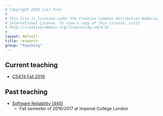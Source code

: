 ```yaml
---
# Copyright 2016 Luís Pina
#
# This file is licensed under the Creative Commons Attribution-NoDerivatives 4.0
# International License. To view a copy of this license, visit
# http://creativecommons.org/licenses/by-nd/4.0/.
#
layout: default
title: research
group: "teaching"
---
```


Current teaching
----------------

* [CS474 Fall 2019](https://luisggpina.github.io/cs474-2019-site/).

Past teaching
----------------

* [Software Reliability (440)](http://multicore.doc.ic.ac.uk/SoftwareReliability/2016-2017/)
    * Fall semester of 2016/2017 at Imperial College London
